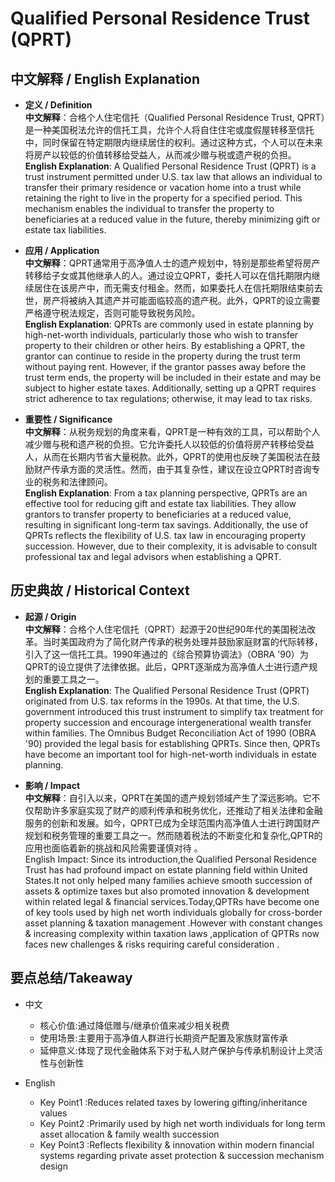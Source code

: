 # Qualified Personal Residence Trust (QPRT)

## 中文解释 / English Explanation

* **定义 / Definition**  
  **中文解释**：合格个人住宅信托（Qualified Personal Residence Trust, QPRT）是一种美国税法允许的信托工具，允许个人将自住住宅或度假屋转移至信托中，同时保留在特定期限内继续居住的权利。通过这种方式，个人可以在未来将房产以较低的价值转移给受益人，从而减少赠与税或遗产税的负担。  
  **English Explanation**: A Qualified Personal Residence Trust (QPRT) is a trust instrument permitted under U.S. tax law that allows an individual to transfer their primary residence or vacation home into a trust while retaining the right to live in the property for a specified period. This mechanism enables the individual to transfer the property to beneficiaries at a reduced value in the future, thereby minimizing gift or estate tax liabilities.

* **应用 / Application**  
  **中文解释**：QPRT通常用于高净值人士的遗产规划中，特别是那些希望将房产转移给子女或其他继承人的人。通过设立QPRT，委托人可以在信托期限内继续居住在该房产中，而无需支付租金。然而，如果委托人在信托期限结束前去世，房产将被纳入其遗产并可能面临较高的遗产税。此外，QPRT的设立需要严格遵守税法规定，否则可能导致税务风险。  
  **English Explanation**: QPRTs are commonly used in estate planning by high-net-worth individuals, particularly those who wish to transfer property to their children or other heirs. By establishing a QPRT, the grantor can continue to reside in the property during the trust term without paying rent. However, if the grantor passes away before the trust term ends, the property will be included in their estate and may be subject to higher estate taxes. Additionally, setting up a QPRT requires strict adherence to tax regulations; otherwise, it may lead to tax risks.

* **重要性 / Significance**  
  **中文解释**：从税务规划的角度来看，QPRT是一种有效的工具，可以帮助个人减少赠与税和遗产税的负担。它允许委托人以较低的价值将房产转移给受益人，从而在长期内节省大量税款。此外，QPRT的使用也反映了美国税法在鼓励财产传承方面的灵活性。然而，由于其复杂性，建议在设立QPRT时咨询专业的税务和法律顾问。  
  **English Explanation**: From a tax planning perspective, QPRTs are an effective tool for reducing gift and estate tax liabilities. They allow grantors to transfer property to beneficiaries at a reduced value, resulting in significant long-term tax savings. Additionally, the use of QPRTs reflects the flexibility of U.S. tax law in encouraging property succession. However, due to their complexity, it is advisable to consult professional tax and legal advisors when establishing a QPRT.

## 历史典故 / Historical Context

* **起源 / Origin**  
  **中文解释**：合格个人住宅信托（QPRT）起源于20世纪90年代的美国税法改革。当时美国政府为了简化财产传承的税务处理并鼓励家庭财富的代际转移，引入了这一信托工具。1990年通过的《综合预算协调法》（OBRA '90）为QPRT的设立提供了法律依据。此后，QPRT逐渐成为高净值人士进行遗产规划的重要工具之一。  
  **English Explanation**: The Qualified Personal Residence Trust (QPRT) originated from U.S. tax reforms in the 1990s. At that time, the U.S. government introduced this trust instrument to simplify tax treatment for property succession and encourage intergenerational wealth transfer within families. The Omnibus Budget Reconciliation Act of 1990 (OBRA '90) provided the legal basis for establishing QPRTs. Since then, QPRTs have become an important tool for high-net-worth individuals in estate planning.

* **影响 / Impact**  
  **中文解释**：自引入以来，QPRT在美国的遗产规划领域产生了深远影响。它不仅帮助许多家庭实现了财产的顺利传承和税务优化，还推动了相关法律和金融服务的创新和发展。如今，QPRT已成为全球范围内高净值人士进行跨国财产规划和税务管理的重要工具之一。然而随着税法的不断变化和复杂化,QPTR的应用也面临着新的挑战和风险需要谨慎对待 。   
   English Impact: Since its introduction,the Qualified Personal Residence Trust has had profound impact on estate planning field within United States.It not only helped many families achieve smooth succession of assets & optimize taxes but also promoted innovation & development within related legal & financial services.Today,QPTRs have become one of key tools used by high net worth individuals globally for cross-border asset planning & taxation management .However with constant changes & increasing complexity within taxation laws ,application of QPTRs now faces new challenges & risks requiring careful consideration .

##  要点总结/Takeaway

 *  中文
    -  核心价值:通过降低赠与/继承价值来减少相关税费
    -  使用场景:主要用于高净值人群进行长期资产配置及家族财富传承
    -  延伸意义:体现了现代金融体系下对于私人财产保护与传承机制设计上灵活性与创新性

 * English
    - Key Point1 :Reduces related taxes by lowering gifting/inheritance values
    - Key Point2 :Primarily used by high net worth individuals for long term asset allocation & family wealth succession
    - Key Point3 :Reflects flexibility & innovation within modern financial systems regarding private asset protection & succession mechanism design